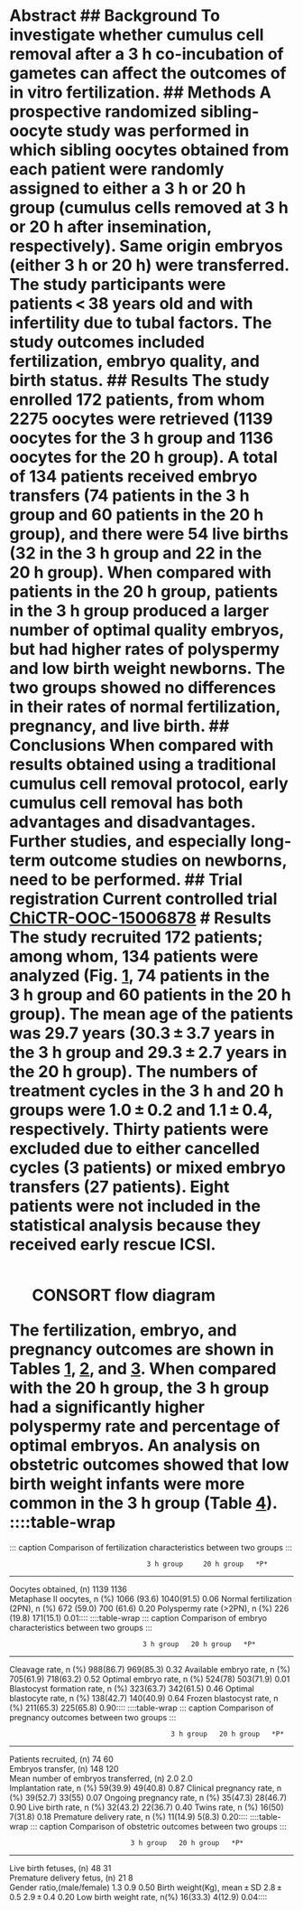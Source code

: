 # Abstract ## Background To investigate whether cumulus cell removal after a 3 h co-incubation of gametes can affect the outcomes of in vitro fertilization. ## Methods A prospective randomized sibling-oocyte study was performed in which sibling oocytes obtained from each patient were randomly assigned to either a 3 h or 20 h group (cumulus cells removed at 3 h or 20 h after insemination, respectively). Same origin embryos (either 3 h or 20 h) were transferred. The study participants were patients < 38 years old and with infertility due to tubal factors. The study outcomes included fertilization, embryo quality, and birth status. ## Results The study enrolled 172 patients, from whom 2275 oocytes were retrieved (1139 oocytes for the 3 h group and 1136 oocytes for the 20 h group). A total of 134 patients received embryo transfers (74 patients in the 3 h group and 60 patients in the 20 h group), and there were 54 live births (32 in the 3 h group and 22 in the 20 h group). When compared with patients in the 20 h group, patients in the 3 h group produced a larger number of optimal quality embryos, but had higher rates of polyspermy and low birth weight newborns. The two groups showed no differences in their rates of normal fertilization, pregnancy, and live birth. ## Conclusions When compared with results obtained using a traditional cumulus cell removal protocol, early cumulus cell removal has both advantages and disadvantages. Further studies, and especially long-term outcome studies on newborns, need to be performed. ## Trial registration Current controlled trial [ChiCTR-OOC-15006878](#) # Results The study recruited 172 patients; among whom, 134 patients were analyzed (Fig. [1](#), 74 patients in the 3 h group and 60 patients in the 20 h group). The mean age of the patients was 29.7 years (30.3 ± 3.7 years in the 3 h group and 29.3 ± 2.7 years in the 20 h group). The numbers of treatment cycles in the 3 h and 20 h groups were 1.0 ± 0.2 and 1.1 ± 0.4, respectively. Thirty patients were excluded due to either cancelled cycles (3 patients) or mixed embryo transfers (27 patients). Eight patients were not included in the statistical analysis because they received early rescue ICSI. <figure> <p><img src="" /></p> <figcaption>CONSORT flow diagram</figcaption> </figure> The fertilization, embryo, and pregnancy outcomes are shown in Tables [1](#), [2](#), and [3](#). When compared with the 20 h group, the 3 h group had a significantly higher polyspermy rate and percentage of optimal embryos. An analysis on obstetric outcomes showed that low birth weight infants were more common in the 3 h group (Table [4](#)). ::::table-wrap
::: caption
Comparison of fertilization characteristics between two groups
:::

                                      3 h group     20 h group   *P*
  ----------------------------------- ------------- ------------ ------
  Oocytes obtained, (n)               1139          1136         
  Metaphase II oocytes, n (%)         1066 (93.6)   1040(91.5)   0.06
  Normal fertilization (2PN), n (%)   672 (59.0)    700 (61.6)   0.20
  Polyspermy rate (>2PN), n (%)      226 (19.8)    171(15.1)    0.01::::  ::::table-wrap
::: caption
Comparison of embryo characteristics between two groups
:::

                                     3 h group   20 h group   *P*
  ---------------------------------- ----------- ------------ ------
  Cleavage rate, n (%)               988(86.7)   969(85.3)    0.32
  Available embryo rate, n (%)       705(61.9)   718(63.2)    0.52
  Optimal embryo rate, n (%)         524(78)     503(71.9)    0.01
  Blastocyst formation rate, n (%)   323(63.7)   342(61.5)    0.46
  Optimal blastocyte rate, n (%)     138(42.7)   140(40.9)    0.64
  Frozen blastocyst rate, n (%)      211(65.3)   225(65.8)    0.90::::  ::::table-wrap
::: caption
Comparison of pregnancy outcomes between two groups
:::

                                            3 h group   20 h group   *P*
  ----------------------------------------- ----------- ------------ ------
  Patients recruited, (n)                   74          60           
  Embryos transfer, (n)                     148         120          
  Mean number of embryos transferred, (n)   2.0         2.0          
  Implantation rate, n (%)                  59(39.9)    49(40.8)     0.87
  Clinical pregnancy rate, n (%)            39(52.7)    33(55)       0.07
  Ongoing pregnancy rate, n (%)             35(47.3)    28(46.7)     0.90
  Live birth rate, n (%)                    32(43.2)    22(36.7)     0.40
  Twins rate, n (%)                         16(50)      7(31.8)      0.18
  Premature delivery rate, n (%)            11(14.9)    5(8.3)       0.20::::  ::::table-wrap
::: caption
Comparison of obstetric outcomes between two groups
:::

                                  3 h group   20 h group   *P*
  ------------------------------- ----------- ------------ ------
  Live birth fetuses, (n)         48          31           
  Premature delivery fetus, (n)   21          8            
  Gender ratio,(male/female)      1.3         0.9          0.50
  Birth weight(Kg), mean ± SD     2.8 ± 0.5   2.9 ± 0.4    0.20
  Low birth weight rate, n(%)     16(33.3)    4(12.9)      0.04:::: 